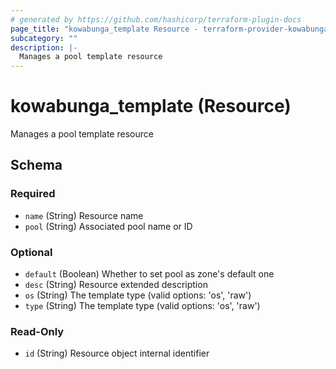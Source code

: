 ```yaml
---
# generated by https://github.com/hashicorp/terraform-plugin-docs
page_title: "kowabunga_template Resource - terraform-provider-kowabunga"
subcategory: ""
description: |-
  Manages a pool template resource
---
```


# kowabunga_template (Resource)

Manages a pool template resource



<!-- schema generated by tfplugindocs -->
## Schema

### Required

- `name` (String) Resource name
- `pool` (String) Associated pool name or ID

### Optional

- `default` (Boolean) Whether to set pool as zone's default one
- `desc` (String) Resource extended description
- `os` (String) The template type (valid options: 'os', 'raw')
- `type` (String) The template type (valid options: 'os', 'raw')

### Read-Only

- `id` (String) Resource object internal identifier


